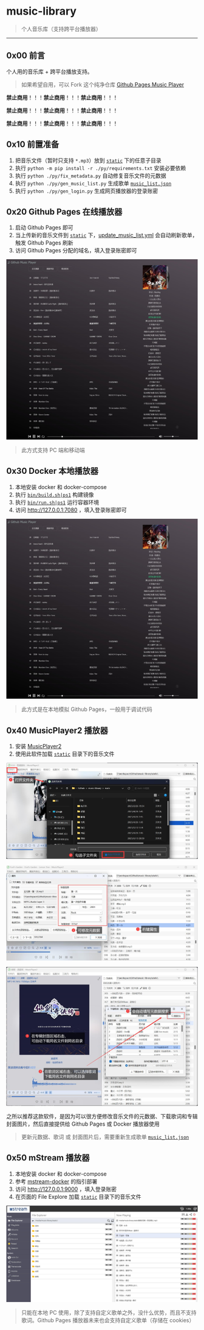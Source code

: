 # music-library

> 个人音乐库（支持跨平台播放器）

------


## 0x00 前言

个人用的音乐库 + 跨平台播放支持。

> 如果希望自用，可以 Fork 这个纯净仓库 [Github Pages Music Player](https://github.com/EXP-Tools/github-pages-music-player)

**禁止商用**！！！**禁止商用**！！！**禁止商用**！！！

**禁止商用**！！！**禁止商用**！！！**禁止商用**！！！

**禁止商用**！！！**禁止商用**！！！**禁止商用**！！！


## 0x10 前置准备

1. 把音乐文件（暂时只支持 `*.mp3`）放到 [`static`](./static/) 下的任意子目录
2. 执行 `python -m pip install -r ./py/requirements.txt` 安装必要依赖
3. 执行 `python ./py/fix_metadata.py` 自动修复音乐文件的元数据
4. 执行 `python ./py/gen_music_list.py` 生成歌单 [`music_list.json`](./static/music_list.json)
5. 执行 `python ./py/gen_login.py` 生成网页播放器的登录账密


## 0x20 Github Pages 在线播放器

1. 启动 Github Pages 即可
2. 当上传新的音乐文件到 [`static`](./static/) 下，[update_music_list.yml](./.github/workflows/update_music_list.yml) 会自动刷新歌单，触发 Github Pages 刷新
3. 访问 Github Pages 分配的域名，填入登录账密即可

![](./images/01.jpg)

> 此方式支持 PC 端和移动端


## 0x30 Docker 本地播放器

1. 本地安装 docker 和 docker-compose
2. 执行 [`bin/build.sh|ps1`](./bin/build.sh) 构建镜像
3. 执行 [`bin/run.sh|ps1`](./bin/run.sh) 运行容器环境
4. 访问 http://127.0.0.1:7080 ，填入登录账密即可

![](./images/01.jpg)

> 此方式是在本地模拟 Github Pages，一般用于调试代码


## 0x40 MusicPlayer2 播放器

1. 安装 [MusicPlayer2](https://github.com/zhongyang219/MusicPlayer2/wiki) 
2. 使用此软件加载 [`static`](./static/) 目录下的音乐文件

![](./images/02.jpg)

![](./images/03.jpg)

![](./images/04.jpg)

之所以推荐这款软件，是因为可以很方便修改音乐文件的元数据、下载歌词和专辑封面图片，然后直接提供给 Github Pages 或 Docker 播放器使用

> 更新元数据、歌词 或 封面图片后，需要重新生成歌单 [`music_list.json`](./static/music_list.json)


## 0x50 mStream 播放器

1. 本地安装 docker 和 docker-compose
2. 参考 [mstream-docker](https://github.com/lyy289065406/mstream-docker) 的指引部署
3. 访问 http://127.0.0.1:9000 ，填入登录账密
4. 在页面的 File Explore 加载 [`static`](./static/) 目录下的音乐文件

![](./images/05.jpg)

> 只能在本地 PC 使用，除了支持自定义歌单之外，没什么优势，而且不支持歌词。Github Pages 播放器未来也会支持自定义歌单（存储在 cookies）


